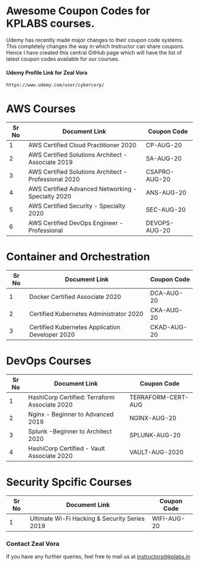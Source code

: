 # Awesome Coupon Codes for KPLABS courses.

Udemy has recently made major changes to their coupon code systems. This completely changes the way in which Instructor can share coupons. Hence I have created this central GitHub page which will have the list of latest coupon codes available for our courses.

#### Udemy Profile Link for Zeal Vora

```sh
https://www.udemy.com/user/cybercorp/
```

# AWS Courses 

| Sr No | Document Link | Coupon Code |
| ------ | ------ | ------ |
| 1 |AWS Certified Cloud Practitioner 2020 | CP-AUG-20	 | 
| 2 |AWS Certified Solutions Architect - Associate  2019| SA-AUG-20 |
| 3 |AWS Certified Solutions Architect - Professional 2020 | CSAPRO-AUG-20 |
| 4 |AWS Certified Advanced Networking - Specialty 2020 | ANS-AUG-20 |
| 5 |AWS Certified Security - Specialty 2020 | SEC-AUG-20 |
| 6 |AWS Certified DevOps Engineer - Professional | DEVOPS-AUG-20 |

# Container and Orchestration

| Sr No | Document Link | Coupon Code |
| ------ | ------ | ------ |
| 1 | Docker Certified Associate 2020 | DCA-AUG-20 | 
| 2 | Certified Kubernetes Administrator 2020 | CKA-AUG-20  | 
| 3 | Certified Kubernetes Application Developer 2020 | CKAD-AUG-20 | 

# DevOps Courses

| Sr No | Document Link | Coupon Code |
| ------ | ------ | ------ |
| 1 | HashiCorp Certified: Terraform Associate 2020 | TERRAFORM-CERT-AUG | 
| 2 | Nginx - Beginner to Advanced 2019 | NGINX-AUG-20 | 
| 3 | Splunk  -Beginner to Architect 2020 | SPLUNK-AUG-20 | 
| 4 | HashiCorp Certified - Vault Associate 2020 | VAULT-AUG-2020 | 

# Security Spcific Courses

| Sr No | Document Link | Coupon Code |
| ------ | ------ | ------ |
| 1 | Ultimate Wi-Fi Hacking & Security Series 2019 | WIFI-AUG-20 | 


### Contact Zeal Vora
If you have any further queries, feel free to mail us at instructors@kplabs.in
